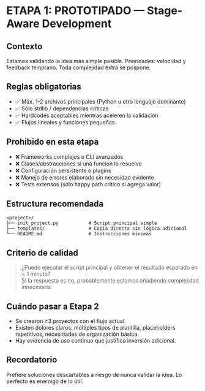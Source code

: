 # ETAPA 1: PROTOTIPADO — Stage-Aware Development

## Contexto
Estamos validando la idea más simple posible. Prioridades: velocidad y feedback temprano. Toda complejidad extra se pospone.

## Reglas obligatorias
- ✅ Máx. 1-2 archivos principales (Python u otro lenguaje dominante)
- ✅ Sólo stdlib / dependencias críticas
- ✅ Hardcodes aceptables mientras aceleren la validación
- ✅ Flujos lineales y funciones pequeñas

## Prohibido en esta etapa
- ❌ Frameworks complejos o CLI avanzados
- ❌ Clases/abstracciones si una función lo resuelve
- ❌ Configuración persistente o plugins
- ❌ Manejo de errores elaborado sin necesidad evidente
- ❌ Tests extensos (sólo happy path crítico si agrega valor)

## Estructura recomendada
```
<project>/
├── init_project.py           # Script principal simple
├── templates/                # Copia directa sin lógica adicional
└── README.md                 # Instrucciones mínimas
```

## Criterio de calidad
> ¿Puedo ejecutar el script principal y obtener el resultado esperado en < 1 minuto?  
> Si la respuesta es no, probablemente estamos añadiendo complejidad innecesaria.

## Cuándo pasar a Etapa 2
- Se crearon ≥3 proyectos con el flujo actual.
- Existen dolores claros: múltiples tipos de plantilla, placeholders repetitivos, necesidades de organización básica.
- Hay evidencia de uso continuo que justifica inversión adicional.

## Recordatorio
Prefiere soluciones descartables a riesgo de nunca validar la idea. Lo perfecto es enemigo de lo útil.
